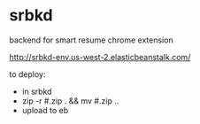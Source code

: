 # srbkd
backend for smart resume chrome extension

http://srbkd-env.us-west-2.elasticbeanstalk.com/

to deploy:
- in srbkd
- zip -r #.zip . && mv #.zip ..
- upload to eb